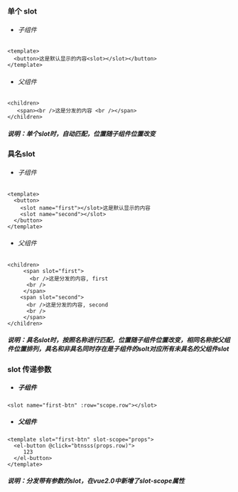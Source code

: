 ### 单个 slot

* ###### 子组件

```
<template>
  <button>这是默认显示的内容<slot></slot></button>
</template>
```

* ###### 父组件

```
<children>
   <span><br />这是分发的内容 <br /></span>
</children>
```

##### 说明：单个slot时，自动匹配，位置随子组件位置改变

### **具名slot**

* ###### 子组件

```
<template>
  <button>
    <slot name="first"></slot>这是默认显示的内容
    <slot name="second"></slot>
  </button>
</template>
```

* ###### 父组件

```
<children>
     <span slot="first">
       <br />这是分发的内容, first
      <br />
     </span>
    <span slot="second">
      <br />这是分发的内容, second
      <br />
     </span>
</children>
```

##### 说明：具名slot时，按照名称进行匹配，位置随子组件位置改变，相同名称按父组件位置排列，具名和非具名同时存在是子组件的solt对应所有未具名的父组件slot



### slot 传递参数

* ##### 子组件

```
<slot name="first-btn" :row="scope.row"></slot>
```

* ##### 父组件

```
<template slot="first-btn" slot-scope="props">
  <el-button @click="btnsss(props.row)">
     123
  </el-button>
</template>
```

##### 说明：分发带有参数的slot，在vue2.0中新增了slot-scope属性























